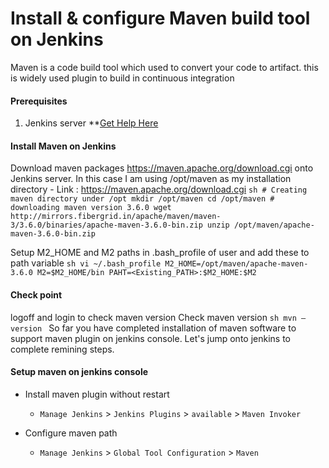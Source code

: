 #  Install & configure Maven build tool on Jenkins
Maven is a code build tool which used to convert your code to artifact. this is widely used plugin to build in continuous integration


#### Prerequisites
1. Jenkins server **[Get Help Here](https://www.youtube.com/watch?v=M32O4Yv0ANc)

#### Install Maven on Jenkins
Download maven packages https://maven.apache.org/download.cgi onto Jenkins server. In this case I am using /opt/maven as my installation directory
	- Link : https://maven.apache.org/download.cgi
	```sh
	  # Creating maven directory under /opt
	  mkdir /opt/maven
	  cd /opt/maven
	  # downloading maven version 3.6.0
	  wget http://mirrors.fibergrid.in/apache/maven/maven-3/3.6.0/binaries/apache-maven-3.6.0-bin.zip
	  unzip /opt/maven/apache-maven-3.6.0-bin.zip
	 ```
	
Setup M2_HOME and M2 paths in .bash_profile of user and add these to path variable
	```sh
	  vi ~/.bash_profile
	  M2_HOME=/opt/maven/apache-maven-3.6.0
	  M2=$M2_HOME/bin
	  PAHT=<Existing_PATH>:$M2_HOME:$M2
	```
#### Check point 
logoff and login to check maven version
Check maven version 
	```sh
	  mvn –version
	```
So far you have completed installation of maven software to support maven plugin on jenkins console. Let's jump onto jenkins to complete remining steps. 

#### Setup maven on jenkins console
- Install maven plugin without restart  
  - `Manage Jenkins` > `Jenkins Plugins` > `available` > `Maven Invoker`

- Configure maven path
  - `Manage Jenkins` > `Global Tool Configuration` > `Maven`

